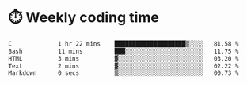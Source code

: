 
# :stopwatch: Weekly coding time
<!--START_SECTION:waka-->

```txt
C             1 hr 22 mins    ████████████████████▒░░░░   81.58 %
Bash          11 mins         ███░░░░░░░░░░░░░░░░░░░░░░   11.75 %
HTML          3 mins          ▓░░░░░░░░░░░░░░░░░░░░░░░░   03.20 %
Text          2 mins          ▓░░░░░░░░░░░░░░░░░░░░░░░░   02.22 %
Markdown      0 secs          ▒░░░░░░░░░░░░░░░░░░░░░░░░   00.73 %
```

<!--END_SECTION:waka-->


<!-- <p> <img src="https://github-readme-stats.vercel.app/api?username=cozgerest&show_icons=true&hide_border=false" />  </p> -->

